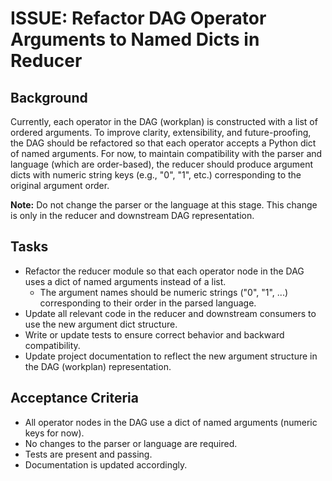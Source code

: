 # ISSUE: Refactor DAG Operator Arguments to Named Dicts in Reducer

## Background
Currently, each operator in the DAG (workplan) is constructed with a list of ordered arguments. To improve clarity, extensibility, and future-proofing, the DAG should be refactored so that each operator accepts a Python dict of named arguments. For now, to maintain compatibility with the parser and language (which are order-based), the reducer should produce argument dicts with numeric string keys (e.g., "0", "1", etc.) corresponding to the original argument order.

**Note:** Do not change the parser or the language at this stage. This change is only in the reducer and downstream DAG representation.

## Tasks
- Refactor the reducer module so that each operator node in the DAG uses a dict of named arguments instead of a list.
  - The argument names should be numeric strings ("0", "1", ...) corresponding to their order in the parsed language.
- Update all relevant code in the reducer and downstream consumers to use the new argument dict structure.
- Write or update tests to ensure correct behavior and backward compatibility.
- Update project documentation to reflect the new argument structure in the DAG (workplan) representation.

## Acceptance Criteria
- All operator nodes in the DAG use a dict of named arguments (numeric keys for now).
- No changes to the parser or language are required.
- Tests are present and passing.
- Documentation is updated accordingly.
